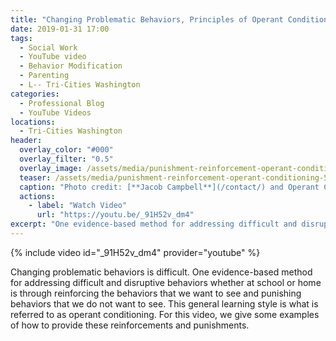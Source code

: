 ```yaml
---
title: "Changing Problematic Behaviors, Principles of Operant Conditioning"
date: 2019-01-31 17:00
tags:
  - Social Work
  - YouTube video
  - Behavior Modification
  - Parenting
  - L-- Tri-Cities Washington
categories:
  - Professional Blog
  - YouTube Videos
locations: 
  - Tri-Cities Washington
header:
  overlay_color: "#000"
  overlay_filter: "0.5"
  overlay_image: /assets/media/punishment-reinforcement-operant-conditioning.jpg
  teaser: /assets/media/punishment-reinforcement-operant-conditioning-500x300.png
  caption: "Photo credit: [**Jacob Campbell**](/contact/) and Operant Conditioning"
  actions:
    - label: "Watch Video"
      url: "https://youtu.be/_91H52v_dm4"
excerpt: "One evidence-based method for addressing difficult and disruptive behaviors whether at school or home is through reinforcing the behaviors that we want to see and punishing behaviors that we do not want to see. This general learning style is what is referred to as operant conditioning. For this video, we give some examples of how to provide these reinforcements and punishments."
---
```


{% include video id="_91H52v_dm4" provider="youtube" %} 

Changing problematic behaviors is difficult. One evidence-based method for addressing difficult and disruptive behaviors whether at school or home is through reinforcing the behaviors that we want to see and punishing behaviors that we do not want to see. This general learning style is what is referred to as operant conditioning. For this video, we give some examples of how to provide these reinforcements and punishments.